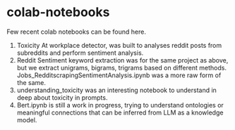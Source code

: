 ﻿# colab-notebooks
Few recent colab notebooks can be found here.
1. Toxicity At workplace detector, was built to analyses reddit posts from subreddits and perform sentiment analysis.
2. Reddit Sentiment keyword extraction was for the same project as above, but we extract unigrams, bigrams, trigrams based on different methods. Jobs_RedditscrapingSentimentAnalysis.ipynb was a more raw form of the same.
3. understanding_toxicity was an interesting notebook to understand in deep about toxicity in prompts.
4. Bert.ipynb is still a work in progress, trying to understand ontologies or meaningful connections that can be inferred from LLM as a knowledge model.
